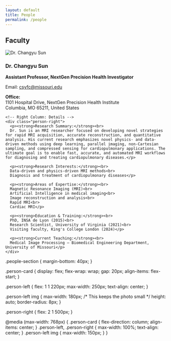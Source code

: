 ```yaml
---
layout: default
title: People
permalink: /people
---
```

<section class="people-section">
  <h2>Faculty</h2>

  <div class="person-card">
    <!-- Left Column: Photo + Intro -->
    <div class="person-left">
      <img src="{{ site.baseurl }}/assets/Sun_Changyu.jpg" alt="Dr. Changyu Sun">
      <h3>Dr. Changyu Sun</h3>
      <p><strong>Assistant Professor, NextGen Precision Health Investigator</strong></p>
      <p>Email: <a href="mailto:csyfc@missouri.edu">csyfc@missouri.edu</a></p>
      <p><strong>Office:</strong><br>
         1101 Hospital Drive, NextGen Precision Health Institute<br>
         Columbia, MO 65211, United States
      </p>
    </div>

    <!-- Right Column: Details -->
    <div class="person-right">
      <p><strong>Research Summary:</strong><br>
      Dr. Sun is an MRI researcher focused on developing novel strategies for rapid MRI acquisition, accurate reconstruction, and quantitative analysis. His current research emphasizes novel physics- and data-driven methods using deep learning, parallel imaging, non-Cartesian sampling, and compressed sensing for cardiopulmonary applications. The ultimate goal is to enable fast, accurate, and automated MRI workflows for diagnosing and treating cardiopulmonary diseases.</p>

      <p><strong>Research Interests:</strong><br>
      Data-driven and physics-driven MRI methods<br>
      Diagnosis and treatment of cardiopulmonary diseases</p>

      <p><strong>Areas of Expertise:</strong><br>
      Magnetic Resonance Imaging (MRI)<br>
      Artificial Intelligence in medical imaging<br>
      Image reconstruction and analysis<br>
      Rapid MRI<br>
      Cardiac MRI</p>

      <p><strong>Education & Training:</strong><br>
      PhD, INSA de Lyon (2015)<br>
      Research Scientist, University of Virginia (2021)<br>
      Visiting faculty, King's College London (2024)</p>

      <p><strong>Current Teaching:</strong><br>
      Medical Image Processing — Biomedical Engineering Department, University of Missouri</p>
    </div>
  </div>
</section>

.people-section {
  margin-bottom: 40px;
}

.person-card {
  display: flex;
  flex-wrap: wrap;
  gap: 20px;
  align-items: flex-start;
}

.person-left {
  flex: 1 1 220px;
  max-width: 250px;
  text-align: center;
}

.person-left img {
  max-width: 180px;  /* This keeps the photo small */
  height: auto;
  border-radius: 8px;
}

.person-right {
  flex: 2 1 500px;
}

@media (max-width: 768px) {
  .person-card {
    flex-direction: column;
    align-items: center;
  }
  .person-left, .person-right {
    max-width: 100%;
    text-align: center;
  }
  .person-left img {
    max-width: 150px;
  }
}


